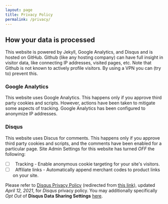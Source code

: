 ```yaml
---
layout: page
title: Privacy Policy
permalink: /privacy/
---
```


## How your data is processed

This website is powered by Jekyll, Google Analytics, and Disqus and is hosted on GitHub. Github (like any hosting company) can have full insight in visitor data, like connecting IP addresses, visited pages, etc. Note that Github is not known to actively profile visitors. By using a VPN you can (try to) prevent this.

### Google Analytics

This website uses Google Analytics. This happens only if you approve third party cookies and scripts. However, actions have been taken to mitigate some aspects of tracking. Google Analytics has been configured to anonymize IP addresses.

<!-- ALSO: Use TLS. Agreed to a Data Processing Amendment -->

### Disqus

This website uses Discus for comments. This happens only if you approve third party cookies and scripts, and the comments have been enabled for a particular page.  Site Admin Settings for this website has turned *OFF* the following:

- [ ] &nbsp; Tracking - Enable anonymous cookie targeting for your site's visitors.
- [ ] &nbsp; Affiliate links - Automatically append merchant codes to product links on your site.

Please refer to [Disqus Privacy Policy](https://help.disqus.com/en/articles/1717103-disqus-privacy-policy) (redirected from [this link](https://help.disqus.com/customer/portal/articles/466259-privacy-policy)), updated _April 12, 2021_, for _Disqus_ privacy policy. You may additionally specifically _Opt Out_ of **Disqus Data Sharing Settings** [here](https://disqus.com/data-sharing-settings/).
